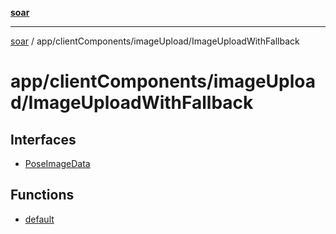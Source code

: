[**soar**](../../../../README.md)

***

[soar](../../../../modules.md) / app/clientComponents/imageUpload/ImageUploadWithFallback

# app/clientComponents/imageUpload/ImageUploadWithFallback

## Interfaces

- [PoseImageData](interfaces/PoseImageData.md)

## Functions

- [default](functions/default.md)
